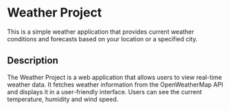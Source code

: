 # Weather Project
This is a simple weather application that provides current weather conditions and forecasts based on your location or a specified city.

## Description
The Weather Project is a web application that allows users to view real-time weather data. It fetches weather information from the OpenWeatherMap API and displays it in a user-friendly interface. Users can see the current temperature, humidity and wind speed.
